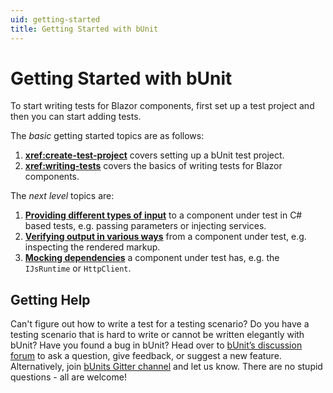 ```yaml
---
uid: getting-started
title: Getting Started with bUnit
---
```


# Getting Started with bUnit

To start writing tests for Blazor components, first set up a test project and then you can start adding tests.

The *basic* getting started topics are as follows:

1. **<xref:create-test-project>** covers setting up a bUnit test project.
2. **<xref:writing-tests>** covers the basics of writing tests for Blazor components.

The *next level* topics are:

1. **[Providing different types of input](xref:providing-input)** to a component under test in C# based tests, e.g. passing parameters or injecting services.
2. **[Verifying output in various ways](xref:verification)** from a component under test, e.g. inspecting the rendered markup.
3. **[Mocking dependencies](xref:test-doubles)** a component under test has, e.g. the `IJsRuntime` or `HttpClient`.

## Getting Help

Can't figure out how to write a test for a testing scenario? Do you have a testing scenario that is hard to write or cannot be written elegantly with bUnit? Have you found a bug in bUnit? Head over to [bUnit’s discussion forum](https://github.com/egil/bUnit/discussions) to ask a question, give feedback, or suggest a new feature. Alternatively, join [bUnits Gitter channel](https://gitter.im/egil/bunit) and let us know. There are no stupid questions - all are welcome!
